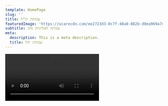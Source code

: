 ```yaml
---
template: HomePage
slug: ''
title: עמותת יה"ל
featuredImage: 'https://ucarecdn.com/ee2723d3-0c7f-40a0-882b-d0ea969a7d44/'
subtitle: עמותה לאלרגיות מזון
meta:
  description: This is a meta description.
  title: עמותת יהל
---
```

<video src="/images/סרטון הזרקה.mp4" autoplay controls controlslist="nodownload"></video>
